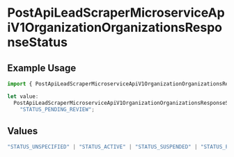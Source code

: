 # PostApiLeadScraperMicroserviceApiV1OrganizationOrganizationsResponseStatus

## Example Usage

```typescript
import { PostApiLeadScraperMicroserviceApiV1OrganizationOrganizationsResponseStatus } from "oppulence-backend-sdk/models/operations";

let value:
  PostApiLeadScraperMicroserviceApiV1OrganizationOrganizationsResponseStatus =
    "STATUS_PENDING_REVIEW";
```

## Values

```typescript
"STATUS_UNSPECIFIED" | "STATUS_ACTIVE" | "STATUS_SUSPENDED" | "STATUS_PENDING_VERIFICATION" | "STATUS_REVOKED" | "STATUS_EXPIRED" | "STATUS_RATE_LIMITED" | "STATUS_PENDING_REVIEW" | "STATUS_DEPRECATED" | "STATUS_MAINTENANCE"
```